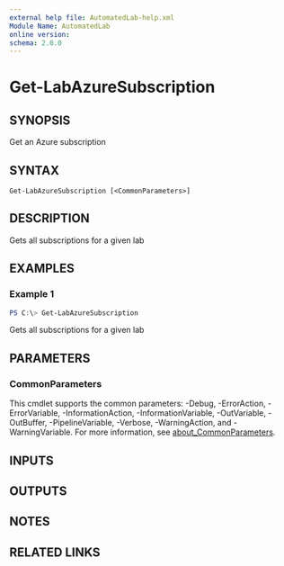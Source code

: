 ```yaml
---
external help file: AutomatedLab-help.xml
Module Name: AutomatedLab
online version:
schema: 2.0.0
---
```


# Get-LabAzureSubscription

## SYNOPSIS
Get an Azure subscription

## SYNTAX

```
Get-LabAzureSubscription [<CommonParameters>]
```

## DESCRIPTION
Gets all subscriptions for a given lab

## EXAMPLES

### Example 1
```powershell
PS C:\> Get-LabAzureSubscription
```

Gets all subscriptions for a given lab

## PARAMETERS

### CommonParameters
This cmdlet supports the common parameters: -Debug, -ErrorAction, -ErrorVariable, -InformationAction, -InformationVariable, -OutVariable, -OutBuffer, -PipelineVariable, -Verbose, -WarningAction, and -WarningVariable. For more information, see [about_CommonParameters](http://go.microsoft.com/fwlink/?LinkID=113216).

## INPUTS

## OUTPUTS

## NOTES

## RELATED LINKS
